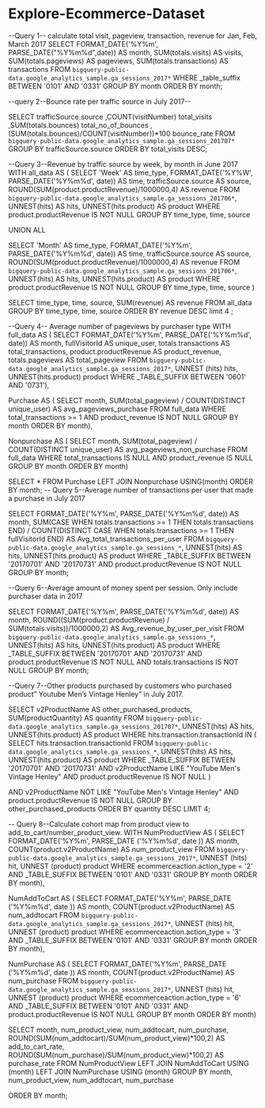 # Explore-Ecommerce-Dataset
--Query 1-- calculate total visit, pageview, transaction, revenue for Jan, Feb, March 2017 
SELECT FORMAT_DATE('%Y%m', PARSE_DATE("%Y%m%d",date)) AS month,
        SUM(totals.visits) AS visits,
        SUM(totals.pageviews) AS pageviews,
        SUM(totals.transactions) AS transactions
 FROM `bigquery-public-data.google_analytics_sample.ga_sessions_2017*` 
 WHERE _table_suffix BETWEEN '0101' AND '0331'
GROUP BY month
ORDER BY month;

--query 2--Bounce rate per traffic source in July 2017--

SELECT trafficSource.source
       ,COUNT(visitNumber) total_visits
       ,SUM(totals.bounces) total_no_of_bounces
       ,(SUM(totals.bounces)/COUNT(visitNumber))*100 bounce_rate
FROM `bigquery-public-data.google_analytics_sample.ga_sessions_201707*`
GROUP BY trafficSource.source
ORDER BY total_visits DESC;

--Query 3--Revenue by traffic source by week, by month in June 2017
WITH all_data AS (
  SELECT 
    'Week' AS time_type,
    FORMAT_DATE('%Y%W', PARSE_DATE('%Y%m%d', date)) AS time,
    trafficSource.source AS source,
    ROUND(SUM(product.productRevenue)/1000000,4) AS revenue
  FROM 
    `bigquery-public-data.google_analytics_sample.ga_sessions_201706*`, 
    UNNEST(hits) AS hits, 
    UNNEST(hits.product) AS product
  WHERE 
    product.productRevenue IS NOT NULL
  GROUP BY 
    time_type, time, source
  
  UNION ALL
  
  SELECT 
    'Month' AS time_type,
    FORMAT_DATE('%Y%m', PARSE_DATE('%Y%m%d', date)) AS time,
    trafficSource.source AS source,
    ROUND(SUM(product.productRevenue)/1000000,4) AS revenue
  FROM 
    `bigquery-public-data.google_analytics_sample.ga_sessions_201706*`, 
    UNNEST(hits) AS hits, 
    UNNEST(hits.product) AS product
  WHERE 
    product.productRevenue IS NOT NULL 
  GROUP BY 
    time_type, time, source
)

SELECT time_type, time, source, SUM(revenue) AS revenue
FROM all_data
GROUP BY time_type, time, source
ORDER BY revenue DESC
limit 4 ;

--Query 4-- Average number of pageviews by purchaser type
WITH full_data AS (
  SELECT
    FORMAT_DATE('%Y%m', PARSE_DATE('%Y%m%d', date)) AS month,
    fullVisitorId AS unique_user,
    totals.transactions AS total_transactions,
    product.productRevenue AS product_revenue,
    totals.pageviews AS total_pageview
  FROM
    `bigquery-public-data.google_analytics_sample.ga_sessions_2017*`,
    UNNEST (hits) hits,
    UNNEST(hits.product) product
  WHERE
    _TABLE_SUFFIX BETWEEN '0601' AND '0731'),

Purchase AS (
  SELECT
    month,
    SUM(total_pageview) / COUNT(DISTINCT unique_user) AS avg_pageviews_purchase
  FROM
    full_data
  WHERE
    total_transactions >= 1 
    AND  product_revenue IS NOT NULL
  GROUP BY month
  ORDER BY month),

Nonpurchase AS (
  SELECT
    month,
    SUM(total_pageview) / COUNT(DISTINCT unique_user) AS avg_pageviews_non_purchase
  FROM
    full_data
  WHERE
    total_transactions IS NULL 
    AND product_revenue IS NULL
  GROUP BY month
  ORDER BY month)

SELECT *
FROM Purchase
LEFT JOIN Nonpurchase
USING(month)
ORDER BY month;
-- Query 5--Average number of transactions per user that made a purchase in July 2017

SELECT 
  FORMAT_DATE('%Y%m', PARSE_DATE('%Y%m%d', date)) AS month,
  SUM(CASE WHEN totals.transactions >= 1 THEN totals.transactions END) / COUNT(DISTINCT CASE WHEN totals.transactions >= 1 THEN fullVisitorId END) AS Avg_total_transactions_per_user
FROM 
  `bigquery-public-data.google_analytics_sample.ga_sessions_*`, 
  UNNEST(hits) AS hits, 
  UNNEST(hits.product) AS product
WHERE 
  _TABLE_SUFFIX BETWEEN '20170701' AND '20170731'
  AND product.productRevenue IS NOT NULL
GROUP BY 
  month; 

--Query 6--Average amount of money spent per session. Only include purchaser data in 2017

SELECT 
  FORMAT_DATE('%Y%m', PARSE_DATE('%Y%m%d', date)) AS month,
  ROUND((SUM(product.productRevenue) / SUM(totals.visits))/1000000,2) AS Avg_revenue_by_user_per_visit
FROM 
  `bigquery-public-data.google_analytics_sample.ga_sessions_*`, 
  UNNEST(hits) AS hits, 
  UNNEST(hits.product) AS product
WHERE 
  _TABLE_SUFFIX BETWEEN '20170701' AND '20170731'
  AND product.productRevenue IS NOT NULL
  AND totals.transactions IS NOT NULL
GROUP BY month;

--Query 7--Other products purchased by customers who purchased product” Youtube Men’s Vintage Henley” in July 2017. 

SELECT 
  v2ProductName AS other_purchased_products, 
  SUM(productQuantity) AS quantity
FROM 
  `bigquery-public-data.google_analytics_sample.ga_sessions_201707*`,
  UNNEST(hits) AS hits, 
  UNNEST(hits.product) AS product
WHERE 
  hits.transaction.transactionId IN (
    SELECT hits.transaction.transactionId
    FROM `bigquery-public-data.google_analytics_sample.ga_sessions_*`,
        UNNEST(hits) AS hits, 
        UNNEST(hits.product) AS product
    WHERE _TABLE_SUFFIX BETWEEN '20170701' AND '20170731'
        AND v2ProductName LIKE "YouTube Men's Vintage Henley"
        AND product.productRevenue IS NOT NULL )
  
  AND v2ProductName NOT LIKE "YouTube Men's Vintage Henley"
  AND product.productRevenue IS NOT NULL
GROUP BY 
  other_purchased_products
ORDER BY 
  quantity DESC
LIMIT 4;

-- Query 8--Calculate cohort map from product view to add_to_cart/number_product_view.
WITH NumProductView AS (
  SELECT
    FORMAT_DATE('%Y%m', PARSE_DATE ('%Y%m%d', date )) AS month,
    COUNT(product.v2ProductName) AS num_product_view
  FROM
    `bigquery-public-data.google_analytics_sample.ga_sessions_2017*`,
    UNNEST (hits) hit,
    UNNEST (product) product
  WHERE ecommerceaction.action_type = '2'
    AND _TABLE_SUFFIX BETWEEN '0101' AND '0331'
  GROUP BY month
  ORDER BY month),

NumAddToCart AS (
  SELECT
    FORMAT_DATE('%Y%m', PARSE_DATE ('%Y%m%d', date )) AS month,
    COUNT(product.v2ProductName) AS num_addtocart
  FROM
    `bigquery-public-data.google_analytics_sample.ga_sessions_2017*`,
    UNNEST (hits) hit,
    UNNEST (product) product
  WHERE ecommerceaction.action_type = '3'
    AND _TABLE_SUFFIX BETWEEN '0101' AND '0331'
  GROUP BY month
  ORDER BY month),

NumPurchase AS (
  SELECT
    FORMAT_DATE('%Y%m', PARSE_DATE ('%Y%m%d', date )) AS month,
    COUNT(product.v2ProductName) AS num_purchase
  FROM
    `bigquery-public-data.google_analytics_sample.ga_sessions_2017*`,
    UNNEST (hits) hit,
    UNNEST (product) product
  WHERE ecommerceaction.action_type = '6'
    AND _TABLE_SUFFIX BETWEEN '0101' AND '0331' 
    AND product.productRevenue IS NOT NULL
  GROUP BY month
  ORDER BY month)

SELECT
  month,
  num_product_view,
  num_addtocart,
  num_purchase,
  ROUND(SUM(num_addtocart)/SUM(num_product_view)*100,2) AS add_to_cart_rate,
  ROUND(SUM(num_purchase)/SUM(num_product_view)*100,2) AS purchase_rate
FROM NumProductView
LEFT JOIN NumAddToCart
USING (month)
LEFT JOIN NumPurchase
USING (month)
GROUP BY
    month, 
    num_product_view,
    num_addtocart,
    num_purchase

ORDER BY month;
